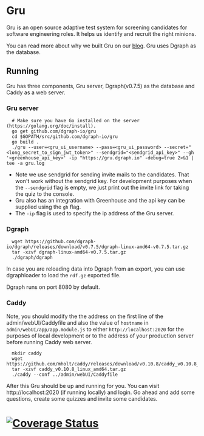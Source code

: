 # Gru

Gru is an open source adaptive test system for screening candidates for software engineering roles. It helps us identify and recruit the right minions.

You can read more about why we built Gru on our [blog](https://open.dgraph.io/post/gru/). Gru uses Dgraph as the database.

## Running

Gru has three components, Gru server, Dgraph(v0.7.5) as the database and Caddy as a web server.

### Gru server

```
  # Make sure you have Go installed on the server (https://golang.org/doc/install).
  go get github.com/dgraph-io/gru
  cd $GOPATH/src/github.com/dgraph-io/gru
  go build .
  ./gru --user=<gru_ui_username> --pass=<gru_ui_password> --secret="<long_secret_to_sign_jwt_token>" --sendgrid="<sendgrid_api_key>" --gh '<greenhouse_api_key>' -ip "https://gru.dgraph.io" -debug=true 2>&1 | tee -a gru.log
```

* Note we use sendgrid for sending invite mails to the candidates. That won't work without the sendgrid
key. For development purposes when the `--sendgrid` flag is empty, we just print out the invite link for taking
the quiz to the console.
* Gru also has an integration with Greenhouse and the api key can be supplied using the `gh` flag.
* The `-ip` flag is used to specify the ip address of the Gru server.


### Dgraph

```
  wget https://github.com/dgraph-io/dgraph/releases/download/v0.7.5/dgraph-linux-amd64-v0.7.5.tar.gz
  tar -xzvf dgraph-linux-amd64-v0.7.5.tar.gz
  ./dgraph/dgraph

```
In case you are reloading data into Dgraph from an export, you can use dgraphloader to load the `rdf.gz` exported file.

Dgraph runs on port 8080 by default.

### Caddy

Note, you should modify the the address on the first line of the admin/webUI/Caddyfile and also the
value of `hostname` in `admin/webUI/app/app.module.js` to either `http://localhost:2020` for the purposes
of local development or to the address of your production server before running Caddy web server.

```
  mkdir caddy
  wget https://github.com/mholt/caddy/releases/download/v0.10.8/caddy_v0.10.8_linux_amd64.tar.gz
  tar -xzvf caddy_v0.10.8_linux_amd64.tar.gz
  ./caddy --conf ../admin/webUI/Caddyfile
```

After this Gru should be up and running for you. You can visit http://localhost:2020 (if running
locally) and login. Go ahead and add some questions, create some quizzes and invite some candidates.

# [![Coverage Status](https://coveralls.io/repos/github/dgraph-io/gru/badge.svg?branch=develop)](https://coveralls.io/github/dgraph-io/gru?branch=develop)
